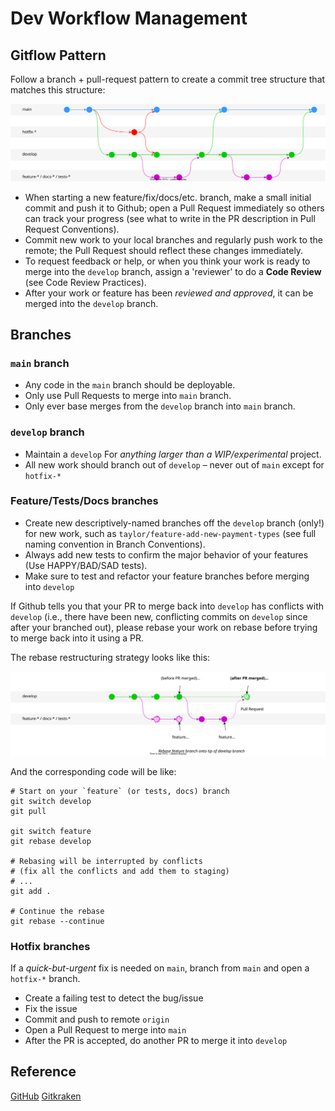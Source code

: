 # Dev Workflow Management

## Gitflow Pattern

Follow a branch + pull-request pattern to create a commit tree structure that matches this structure:

![gitflow structure](../images/git-flow.drawio.svg)

- When starting a new feature/fix/docs/etc. branch, make a small initial commit and push it to Github;
open a Pull Request immediately so others can track your progress (see what to write in the PR description in Pull Request Conventions).
- Commit new work to your local branches and regularly push work to the remote; the Pull Request should reflect these changes immediately.
- To request feedback or help, or when you think your work is ready to merge into the `develop` branch, assign a 'reviewer' to do a **Code Review** (see Code Review Practices).
- After your work or feature has been *reviewed and approved*, it can be merged into the `develop` branch.

## Branches

### `main` branch

- Any code in the `main` branch should be deployable.
- Only use Pull Requests to merge into `main` branch.
- Only ever base merges from the `develop` branch into `main` branch.

### `develop` branch

- Maintain a `develop` For *anything larger than a WIP/experimental* project.
- All new work should branch out of `develop` – never out of `main` except for `hotfix-*`

### Feature/Tests/Docs branches

- Create new descriptively-named branches off the `develop` branch (only!) for new work, such as `taylor/feature-add-new-payment-types` (see full naming convention in Branch Conventions).
- Always add new tests to confirm the major behavior of your features (Use HAPPY/BAD/SAD tests).
- Make sure to test and refactor your feature branches before merging into `develop`

If Github tells you that your PR to merge back into `develop` has conflicts with `develop` (i.e., there have been new, conflicting commits on `develop` since after your branched out), please rebase your work on rebase before trying to merge back into it using a PR.

The rebase restructuring strategy looks like this:

![rebase strategy](../images/git-rebase.drawio.svg)


And the corresponding code will be like:

```shell
# Start on your `feature` (or tests, docs) branch
git switch develop
git pull

git switch feature
git rebase develop

# Rebasing will be interrupted by conflicts
# (fix all the conflicts and add them to staging)
# ...
git add .

# Continue the rebase
git rebase --continue
```

### Hotfix branches

If a *quick-but-urgent* fix is needed on `main`, branch from `main` and open a `hotfix-*` branch.

- Create a failing test to detect the bug/issue
- Fix the issue
- Commit and push to remote `origin`
- Open a Pull Request to merge into `main`
- After the PR is accepted, do another PR to merge it into `develop`

## Reference

[GitHub](https://docs.github.com/en/get-started/quickstart/github-flow)
[Gitkraken](https://www.gitkraken.com/learn/git/best-practices/git-branch-strategy)
